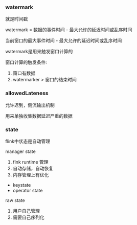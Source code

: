 ### watermark 
就是时间戳

watermark = 数据的事件时间 - 最大允许的延迟时间或乱序时间

当前窗口的最大事件时间 - 最大允许的延迟时间或乱序时间

watermark是用来触发窗口计算的



窗口计算的触发条件:
1. 窗口有数据
2. watermarker > 窗口的结束时间






### allowedLateness 
允许迟到，侧流输出机制

用来单独收集数据延迟严重的数据



### state

flink中状态是自动管理



manager state
1. flnk runtime 管理
2. 自动存储，自动恢复
3. 内存管理上有优化

- keystate
- operator state



raw state
1. 用户自己管理
2. 需要自己序列化




